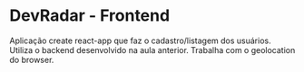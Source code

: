 # DevRadar - Frontend

Aplicação create react-app que faz o cadastro/listagem dos usuários. Utiliza o backend desenvolvido na aula anterior. Trabalha com o geolocation do browser.